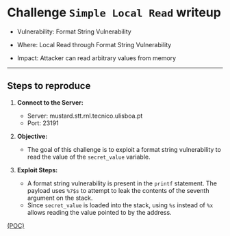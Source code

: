 # Challenge `Simple Local Read` writeup

- Vulnerability: Format String Vulnerability

- Where: Local Read through Format String Vulnerability

- Impact: Attacker can read arbitrary values from memory

---

## Steps to reproduce

1. **Connect to the Server:**
   - Server: mustard.stt.rnl.tecnico.ulisboa.pt
   - Port: 23191

2. **Objective:**
   - The goal of this challenge is to exploit a format string vulnerability to read the value of the `secret_value` variable.

3. **Exploit Steps:**
   - A format string vulnerability is present in the `printf` statement. The payload uses `%7$s` to attempt to leak the contents of the seventh argument on the stack.
   - Since `secret_value` is loaded into the stack, using `%s` instead of `%x` allows reading the value pointed to by the address.


[(POC)](Simple_Local_Read.py)

